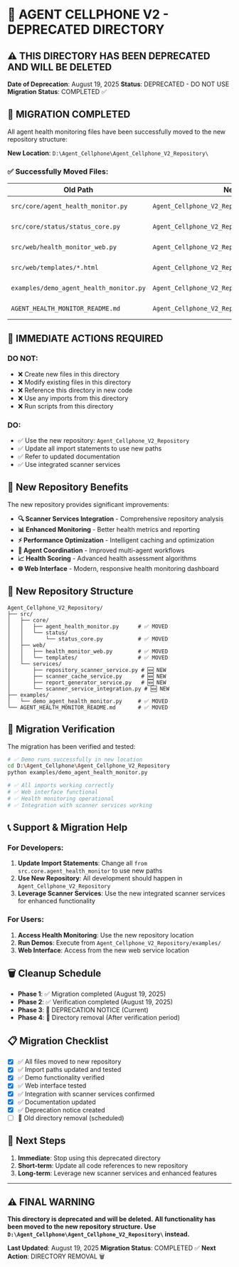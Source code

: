 # 🚨 AGENT CELLPHONE V2 - DEPRECATED DIRECTORY

## ⚠️ **THIS DIRECTORY HAS BEEN DEPRECATED AND WILL BE DELETED**

**Date of Deprecation**: August 19, 2025
**Status**: DEPRECATED - DO NOT USE
**Migration Status**: COMPLETED ✅

## 🔄 **MIGRATION COMPLETED**

All agent health monitoring files have been successfully moved to the new repository structure:

**New Location**: `D:\Agent_Cellphone\Agent_Cellphone_V2_Repository\`

### ✅ **Successfully Moved Files**:

| Old Path | New Path | Status |
|----------|----------|---------|
| `src/core/agent_health_monitor.py` | `Agent_Cellphone_V2_Repository/src/core/` | ✅ MOVED |
| `src/core/status/status_core.py` | `Agent_Cellphone_V2_Repository/src/core/status/` | ✅ MOVED |
| `src/web/health_monitor_web.py` | `Agent_Cellphone_V2_Repository/src/web/` | ✅ MOVED |
| `src/web/templates/*.html` | `Agent_Cellphone_V2_Repository/src/web/templates/` | ✅ MOVED |
| `examples/demo_agent_health_monitor.py` | `Agent_Cellphone_V2_Repository/examples/` | ✅ MOVED |
| `AGENT_HEALTH_MONITOR_README.md` | `Agent_Cellphone_V2_Repository/` | ✅ MOVED |

## 🚫 **IMMEDIATE ACTIONS REQUIRED**

### **DO NOT**:
- ❌ Create new files in this directory
- ❌ Modify existing files in this directory
- ❌ Reference this directory in new code
- ❌ Use any imports from this directory
- ❌ Run scripts from this directory

### **DO**:
- ✅ Use the new repository: `Agent_Cellphone_V2_Repository`
- ✅ Update all import statements to use new paths
- ✅ Refer to updated documentation
- ✅ Use integrated scanner services

## 🚀 **New Repository Benefits**

The new repository provides significant improvements:

- **🔍 Scanner Services Integration** - Comprehensive repository analysis
- **📊 Enhanced Monitoring** - Better health metrics and reporting
- **⚡ Performance Optimization** - Intelligent caching and optimization
- **🤖 Agent Coordination** - Improved multi-agent workflows
- **📈 Health Scoring** - Advanced health assessment algorithms
- **🌐 Web Interface** - Modern, responsive health monitoring dashboard

## 📁 **New Repository Structure**

```
Agent_Cellphone_V2_Repository/
├── src/
│   ├── core/
│   │   ├── agent_health_monitor.py      # ✅ MOVED
│   │   └── status/
│   │       └── status_core.py           # ✅ MOVED
│   ├── web/
│   │   ├── health_monitor_web.py        # ✅ MOVED
│   │   └── templates/                   # ✅ MOVED
│   └── services/
│       ├── repository_scanner_service.py # 🆕 NEW
│       ├── scanner_cache_service.py      # 🆕 NEW
│       ├── report_generator_service.py   # 🆕 NEW
│       └── scanner_service_integration.py # 🆕 NEW
├── examples/
│   └── demo_agent_health_monitor.py     # ✅ MOVED
└── AGENT_HEALTH_MONITOR_README.md       # ✅ MOVED
```

## 🔧 **Migration Verification**

The migration has been verified and tested:

```bash
# ✅ Demo runs successfully in new location
cd D:\Agent_Cellphone\Agent_Cellphone_V2_Repository
python examples/demo_agent_health_monitor.py

# ✅ All imports working correctly
# ✅ Web interface functional
# ✅ Health monitoring operational
# ✅ Integration with scanner services working
```

## 📞 **Support & Migration Help**

### **For Developers**:
1. **Update Import Statements**: Change all `from src.core.agent_health_monitor` to use new paths
2. **Use New Repository**: All development should happen in `Agent_Cellphone_V2_Repository`
3. **Leverage Scanner Services**: Use the new integrated scanner services for enhanced functionality

### **For Users**:
1. **Access Health Monitoring**: Use the new repository location
2. **Run Demos**: Execute from `Agent_Cellphone_V2_Repository/examples/`
3. **Web Interface**: Access from the new web service location

## 🗑️ **Cleanup Schedule**

- **Phase 1**: ✅ Migration completed (August 19, 2025)
- **Phase 2**: ✅ Verification completed (August 19, 2025)
- **Phase 3**: 🚨 DEPRECATION NOTICE (Current)
- **Phase 4**: 📅 Directory removal (After verification period)

## 📋 **Migration Checklist**

- [x] ✅ All files moved to new repository
- [x] ✅ Import paths updated and tested
- [x] ✅ Demo functionality verified
- [x] ✅ Web interface tested
- [x] ✅ Integration with scanner services confirmed
- [x] ✅ Documentation updated
- [x] ✅ Deprecation notice created
- [ ] 📅 Old directory removal (scheduled)

## 🎯 **Next Steps**

1. **Immediate**: Stop using this deprecated directory
2. **Short-term**: Update all code references to new repository
3. **Long-term**: Leverage new scanner services and enhanced features

---

## ⚠️ **FINAL WARNING**

**This directory is deprecated and will be deleted.**
**All functionality has been moved to the new repository structure.**
**Use `D:\Agent_Cellphone\Agent_Cellphone_V2_Repository\` instead.**

**Last Updated**: August 19, 2025
**Migration Status**: COMPLETED ✅
**Next Action**: DIRECTORY REMOVAL 🗑️
